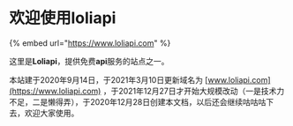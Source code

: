 # 欢迎使用loliapi

{% embed url="https://www.loliapi.com" %}

这里是**Loliapi**，提供免费**api**服务的站点之一。

本站建于2020年9月14日，于2021年3月10日更新域名为 [www.loliapi.com](https://www.loliapi.com) ，于2021年12月27日才开始大规模改动（一是技术力不足，二是懒得弄），于2020年12月28日创建本文档，以后还会继续咕咕咕下去，欢迎大家使用。
